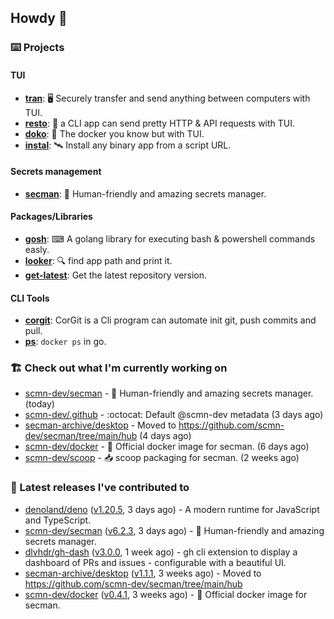 ## Howdy 👋

### ⌨️ Projects

#### TUI

- [**tran**](https://github.com/abdfnx/tran): 🖥 Securely transfer and send anything between computers with TUI.
- [**resto**](https://github.com/abdfnx/resto): 🔗 a CLI app can send pretty HTTP & API requests with TUI.
- [**doko**](https://github.com/abdfnx/doko): 🐳 The docker you know but with TUI.
- [**instal**](https://github.com/abdfnx/instal): 🛰️ Install any binary app from a script URL.

#### Secrets management

- [**secman**](https://github.com/scmn-dev/secman): 👊 Human-friendly and amazing secrets manager.

#### Packages/Libraries

- [**gosh**](https://github.com/abdfnx/gosh): ⌨ A golang library for executing bash & powershell commands easly.
- [**looker**](https://github.com/abdfnx/looker): 🔍 find app path and print it.
- [**get-latest**](https://github.com/scmn-dev/get-latest): Get the latest repository version.

#### CLI Tools

- [**corgit**](https://github.com/abdfnx/corgit): CorGit is a Cli program can automate init git, push commits and pull.
- [**ps**](https://github.com/scmn-dev/ps): `docker ps` in go.

### 🏗️ Check out what I'm currently working on


- [scmn-dev/secman](https://github.com/scmn-dev/secman) - 👊 Human-friendly and amazing secrets manager. (today)
- [scmn-dev/.github](https://github.com/scmn-dev/.github) - :octocat: Default @scmn-dev metadata (3 days ago)
- [secman-archive/desktop](https://github.com/secman-archive/desktop) - Moved to https://github.com/scmn-dev/secman/tree/main/hub (4 days ago)
- [scmn-dev/docker](https://github.com/scmn-dev/docker) - 🐳 Official docker image for secman. (6 days ago)
- [scmn-dev/scoop](https://github.com/scmn-dev/scoop) - 📥 scoop packaging for secman. (2 weeks ago)

### 🔭 Latest releases I've contributed to

- [denoland/deno](https://github.com/denoland/deno) ([v1.20.5](https://github.com/denoland/deno/releases/tag/v1.20.5), 3 days ago) - A modern runtime for JavaScript and TypeScript.
- [scmn-dev/secman](https://github.com/scmn-dev/secman) ([v6.2.3](https://github.com/scmn-dev/secman/releases/tag/v6.2.3), 3 days ago) - 👊 Human-friendly and amazing secrets manager.
- [dlvhdr/gh-dash](https://github.com/dlvhdr/gh-dash) ([v3.0.0](https://github.com/dlvhdr/gh-dash/releases/tag/v3.0.0), 1 week ago) - gh cli extension to display a dashboard of PRs and issues - configurable with a beautiful UI.
- [secman-archive/desktop](https://github.com/secman-archive/desktop) ([v1.1.1](https://github.com/secman-archive/desktop/releases/tag/v1.1.1), 3 weeks ago) - Moved to https://github.com/scmn-dev/secman/tree/main/hub
- [scmn-dev/docker](https://github.com/scmn-dev/docker) ([v0.4.1](https://github.com/scmn-dev/docker/releases/tag/v0.4.1), 3 weeks ago) - 🐳 Official docker image for secman.
